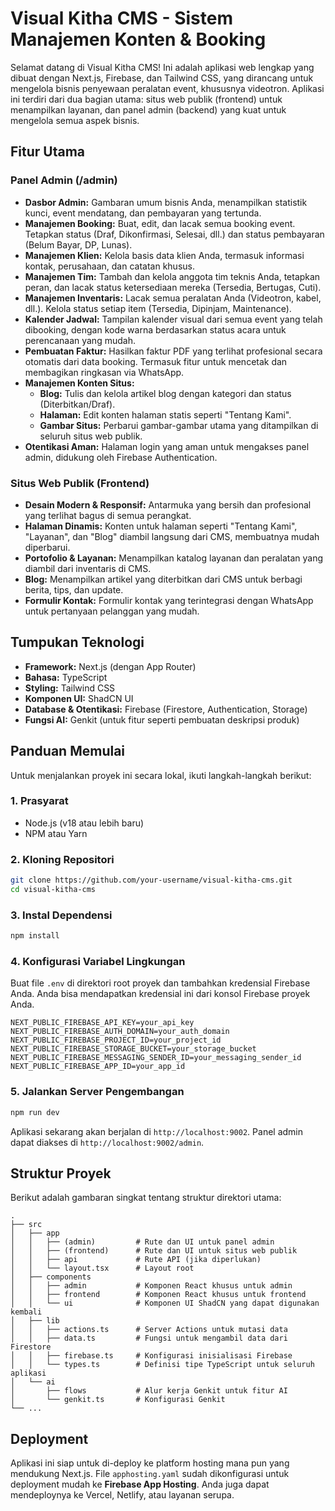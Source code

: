 
# Visual Kitha CMS - Sistem Manajemen Konten & Booking

Selamat datang di Visual Kitha CMS! Ini adalah aplikasi web lengkap yang dibuat dengan Next.js, Firebase, dan Tailwind CSS, yang dirancang untuk mengelola bisnis penyewaan peralatan event, khususnya videotron. Aplikasi ini terdiri dari dua bagian utama: situs web publik (frontend) untuk menampilkan layanan, dan panel admin (backend) yang kuat untuk mengelola semua aspek bisnis.

## Fitur Utama

### Panel Admin (/admin)

- **Dasbor Admin:** Gambaran umum bisnis Anda, menampilkan statistik kunci, event mendatang, dan pembayaran yang tertunda.
- **Manajemen Booking:** Buat, edit, dan lacak semua booking event. Tetapkan status (Draf, Dikonfirmasi, Selesai, dll.) dan status pembayaran (Belum Bayar, DP, Lunas).
- **Manajemen Klien:** Kelola basis data klien Anda, termasuk informasi kontak, perusahaan, dan catatan khusus.
- **Manajemen Tim:** Tambah dan kelola anggota tim teknis Anda, tetapkan peran, dan lacak status ketersediaan mereka (Tersedia, Bertugas, Cuti).
- **Manajemen Inventaris:** Lacak semua peralatan Anda (Videotron, kabel, dll.). Kelola status setiap item (Tersedia, Dipinjam, Maintenance).
- **Kalender Jadwal:** Tampilan kalender visual dari semua event yang telah dibooking, dengan kode warna berdasarkan status acara untuk perencanaan yang mudah.
- **Pembuatan Faktur:** Hasilkan faktur PDF yang terlihat profesional secara otomatis dari data booking. Termasuk fitur untuk mencetak dan membagikan ringkasan via WhatsApp.
- **Manajemen Konten Situs:**
    - **Blog:** Tulis dan kelola artikel blog dengan kategori dan status (Diterbitkan/Draf).
    - **Halaman:** Edit konten halaman statis seperti "Tentang Kami".
    - **Gambar Situs:** Perbarui gambar-gambar utama yang ditampilkan di seluruh situs web publik.
- **Otentikasi Aman:** Halaman login yang aman untuk mengakses panel admin, didukung oleh Firebase Authentication.

### Situs Web Publik (Frontend)

- **Desain Modern & Responsif:** Antarmuka yang bersih dan profesional yang terlihat bagus di semua perangkat.
- **Halaman Dinamis:** Konten untuk halaman seperti "Tentang Kami", "Layanan", dan "Blog" diambil langsung dari CMS, membuatnya mudah diperbarui.
- **Portofolio & Layanan:** Menampilkan katalog layanan dan peralatan yang diambil dari inventaris di CMS.
- **Blog:** Menampilkan artikel yang diterbitkan dari CMS untuk berbagi berita, tips, dan update.
- **Formulir Kontak:** Formulir kontak yang terintegrasi dengan WhatsApp untuk pertanyaan pelanggan yang mudah.

## Tumpukan Teknologi

- **Framework:** Next.js (dengan App Router)
- **Bahasa:** TypeScript
- **Styling:** Tailwind CSS
- **Komponen UI:** ShadCN UI
- **Database & Otentikasi:** Firebase (Firestore, Authentication, Storage)
- **Fungsi AI:** Genkit (untuk fitur seperti pembuatan deskripsi produk)

## Panduan Memulai

Untuk menjalankan proyek ini secara lokal, ikuti langkah-langkah berikut:

### 1. Prasyarat

- Node.js (v18 atau lebih baru)
- NPM atau Yarn

### 2. Kloning Repositori

```bash
git clone https://github.com/your-username/visual-kitha-cms.git
cd visual-kitha-cms
```

### 3. Instal Dependensi

```bash
npm install
```

### 4. Konfigurasi Variabel Lingkungan

Buat file `.env` di direktori root proyek dan tambahkan kredensial Firebase Anda. Anda bisa mendapatkan kredensial ini dari konsol Firebase proyek Anda.

```env
NEXT_PUBLIC_FIREBASE_API_KEY=your_api_key
NEXT_PUBLIC_FIREBASE_AUTH_DOMAIN=your_auth_domain
NEXT_PUBLIC_FIREBASE_PROJECT_ID=your_project_id
NEXT_PUBLIC_FIREBASE_STORAGE_BUCKET=your_storage_bucket
NEXT_PUBLIC_FIREBASE_MESSAGING_SENDER_ID=your_messaging_sender_id
NEXT_PUBLIC_FIREBASE_APP_ID=your_app_id
```

### 5. Jalankan Server Pengembangan

```bash
npm run dev
```

Aplikasi sekarang akan berjalan di `http://localhost:9002`. Panel admin dapat diakses di `http://localhost:9002/admin`.

## Struktur Proyek

Berikut adalah gambaran singkat tentang struktur direktori utama:

```
.
├── src
│   ├── app
│   │   ├── (admin)         # Rute dan UI untuk panel admin
│   │   ├── (frontend)      # Rute dan UI untuk situs web publik
│   │   ├── api             # Rute API (jika diperlukan)
│   │   └── layout.tsx      # Layout root
│   ├── components
│   │   ├── admin           # Komponen React khusus untuk admin
│   │   ├── frontend        # Komponen React khusus untuk frontend
│   │   └── ui              # Komponen UI ShadCN yang dapat digunakan kembali
│   ├── lib
│   │   ├── actions.ts      # Server Actions untuk mutasi data
│   │   ├── data.ts         # Fungsi untuk mengambil data dari Firestore
│   │   ├── firebase.ts     # Konfigurasi inisialisasi Firebase
│   │   └── types.ts        # Definisi tipe TypeScript untuk seluruh aplikasi
│   └── ai
│       ├── flows           # Alur kerja Genkit untuk fitur AI
│       └── genkit.ts       # Konfigurasi Genkit
└── ...
```

## Deployment

Aplikasi ini siap untuk di-deploy ke platform hosting mana pun yang mendukung Next.js. File `apphosting.yaml` sudah dikonfigurasi untuk deployment mudah ke **Firebase App Hosting**. Anda juga dapat mendeploynya ke Vercel, Netlify, atau layanan serupa.
